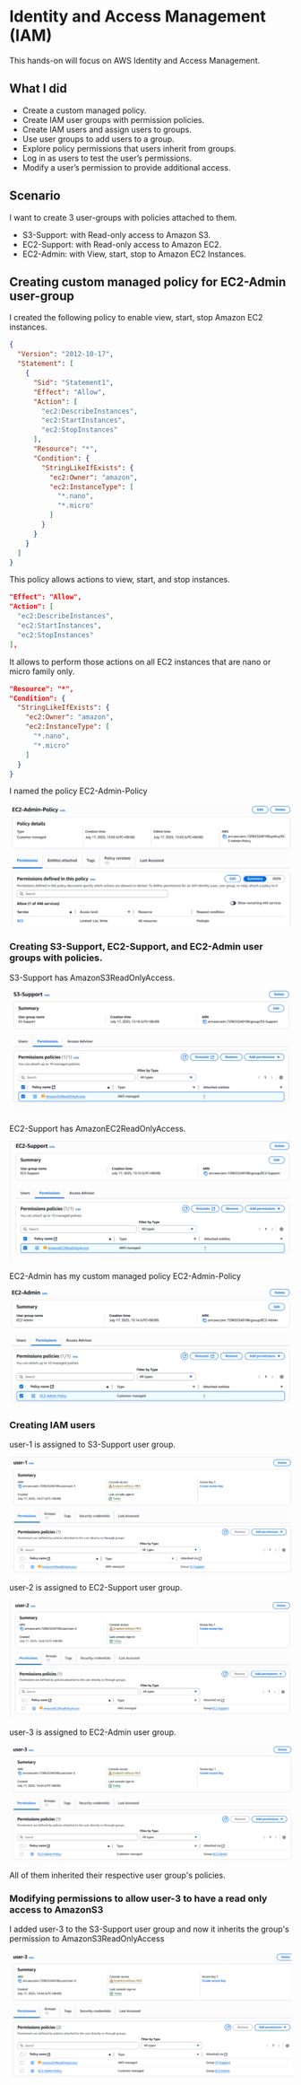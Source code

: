 # Identity and Access Management (IAM)
This hands-on will focus on AWS Identity and Access Management.

## What I did
- Create a custom managed policy.
- Create IAM user groups with permission policies.
- Create IAM users and assign users to groups.
- Use user groups to add users to a group.
- Explore policy permissions that users inherit from groups.
- Log in as users to test the user’s permissions.
- Modify a user’s permission to provide additional access.

## Scenario
I want to create 3 user-groups with policies attached to them.
- S3-Support: with Read-only access to Amazon S3.
- EC2-Support: with Read-only access to Amazon EC2.
- EC2-Admin: with View, start, stop to Amazon EC2 Instances.

## Creating custom managed policy for EC2-Admin user-group
I created the following policy to enable view, start, stop Amazon EC2 instances.
```json
{
  "Version": "2012-10-17",
  "Statement": [
    {
      "Sid": "Statement1",
      "Effect": "Allow",
      "Action": [
        "ec2:DescribeInstances",
        "ec2:StartInstances",
        "ec2:StopInstances"
      ],
      "Resource": "*",
      "Condition": {
        "StringLikeIfExists": {
          "ec2:Owner": "amazon",
          "ec2:InstanceType": [
            "*.nano",
            "*.micro"
          ]
        }
      }
    }
  ]
}
```
This policy allows actions to view, start, and stop instances.
```json
"Effect": "Allow",
"Action": [
  "ec2:DescribeInstances",
  "ec2:StartInstances",
  "ec2:StopInstances"
],
```
It allows to perform those actions on all EC2 instances that are nano or micro family only.
```json
"Resource": "*",
"Condition": {
  "StringLikeIfExists": {
    "ec2:Owner": "amazon",
    "ec2:InstanceType": [
      "*.nano",
      "*.micro"
    ]
  }
}
```
I named the policy EC2-Admin-Policy

![IAM-1](./screenshots/iam/iam-1.png)

### Creating S3-Support, EC2-Support, and EC2-Admin user groups with policies.
S3-Support has AmazonS3ReadOnlyAccess.

![IAM-2](./screenshots/iam/iam-2.png)

EC2-Support has AmazonEC2ReadOnlyAccess.

![IAM-3](./screenshots/iam/iam-3.png)

EC2-Admin has my custom managed policy EC2-Admin-Policy

![IAM-4](./screenshots/iam/iam-4.png)

### Creating IAM users
user-1 is assigned to S3-Support user group.

![IAM-5](./screenshots/iam/iam-5.png)

user-2 is assigned to EC2-Support user group.

![IAM-6](./screenshots/iam/iam-6.png)

user-3 is assigned to EC2-Admin user group.

![IAM-7](./screenshots/iam/iam-7.png)

All of them inherited their respective user group's policies.

### Modifying permissions to allow user-3 to have a read only access to AmazonS3
I added user-3 to the S3-Support user group and now it inherits the group's permission to AmazonS3ReadOnlyAccess

![IAM-8](./screenshots/iam/iam-8.png)
